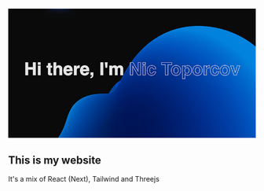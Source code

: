 ![Nic Toporcov Picture](https://github.com/ntoporcov/ntoporcov/blob/master/public/webcover.jpg?raw=true)

## This is my website

It's a mix of React (Next), Tailwind and Threejs 

